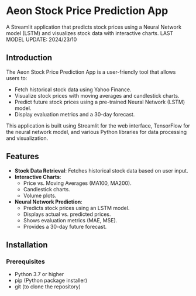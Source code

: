 # Aeon Stock Price Prediction App

A Streamlit application that predicts stock prices using a Neural Network model (LSTM) and visualizes stock data with interactive charts.
LAST MODEL UPDATE: 2024/23/10

## Introduction

The Aeon Stock Price Prediction App is a user-friendly tool that allows users to:

- Fetch historical stock data using Yahoo Finance.
- Visualize stock prices with moving averages and candlestick charts.
- Predict future stock prices using a pre-trained Neural Network (LSTM) model.
- Display evaluation metrics and a 30-day forecast.

This application is built using Streamlit for the web interface, TensorFlow for the neural network model, and various Python libraries for data processing and visualization.

## Features

- **Stock Data Retrieval**: Fetches historical stock data based on user input.
- **Interactive Charts**:
  - Price vs. Moving Averages (MA100, MA200).
  - Candlestick charts.
  - Volume plots.
- **Neural Network Prediction**:
  - Predicts stock prices using an LSTM model.
  - Displays actual vs. predicted prices.
  - Shows evaluation metrics (MAE, MSE).
  - Provides a 30-day future forecast.

## Installation

### Prerequisites

- Python 3.7 or higher
- pip (Python package installer)
- git (to clone the repository)
